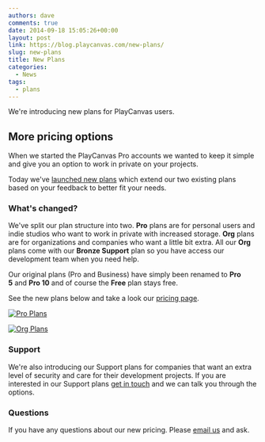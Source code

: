 ```yaml
---
authors: dave
comments: true
date: 2014-09-18 15:05:26+00:00
layout: post
link: https://blog.playcanvas.com/new-plans/
slug: new-plans
title: New Plans
categories:
  - News
tags:
  - plans
---
```


We're introducing new plans for PlayCanvas users.

## More pricing options

When we started the PlayCanvas Pro accounts we wanted to keep it simple and give you an option to work in private on your projects.

Today we've [launched new plans](https://playcanvas.com/plans) which extend our two existing plans based on your feedback to better fit your needs.

### What's changed?

We've split our plan structure into two. **Pro** plans are for personal users and indie studios who want to work in private with increased storage. **Org** plans are for organizations and companies who want a little bit extra. All our **Org** plans come with our **Bronze Support** plan so you have access our development team when you need help.

Our original plans (Pro and Business) have simply been renamed to **Pro 5** and **Pro 10** and of course the **Free** plan stays free.

See the new plans below and take a look our [pricing page](https://playcanvas.com/plans).

[![Pro Plans](/img/plans-pro.jpg)](/img/plans-pro.jpg)

[![Org Plans](/img/plans-org.jpg)](/img/plans-org.jpg)

### Support

We're also introducing our Support plans for companies that want an extra level of security and care for their development projects. If you are interested in our Support plans [get in touch](mailto:sales@playcanvas.com) and we can talk you through the options.

### Questions

If you have any questions about our new pricing. Please [email us](mailto:support@playcanvas.com) and ask.
